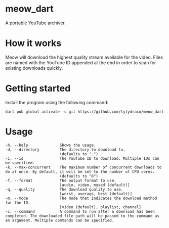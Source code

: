 # meow_dart

A portable YouTube archiver.

# How it works

Meow will download the highest quality stream available for the video. Files are named with the YouTube ID appended at
the end in order to scan for existing downloads quickly.

# Getting started

Install the program using the following command:

`dart pub global activate -s git https://github.com/tytydraco/meow_dart`

# Usage

```
-h, --help              Shows the usage.
-d, --directory         The directory to download to.
                        (defaults to ".")
-i, --id                The YouTube ID to download. Multiple IDs can be specified.
-k, --max-concurrent    The maximum number of concurrent downloads to do at once. By default, it will be set to the number of CPU cores.
                        (defaults to "8")
-f, --format            The output format to use.
                        [audio, video, muxed (default)]
-q, --quality           The download quality to use.
                        [worst, average, best (default)]
-m, --mode              The mode that indicates the download method for the ID.
                        [video (default), playlist, channel]
-c, --command           A command to run after a download has been completed. The downloaded file path will be passed to the command as an argument. Multiple commands can be specified.
```
